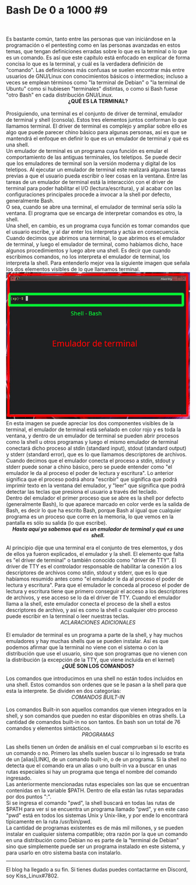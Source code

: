 # Bash De 0 a 1000 #9
<br>
<br>
Es bastante común, tanto entre las personas que van iniciándose en la programación o el pentesting como en las personas avanzadas en estos temas, que tengan definiciones erradas sobre lo que es la terminal o lo que es un comando. Es así que este capítulo está enfocado en explicar de forma concisa lo que es la terminal, y cuál es la verdadera definición de "comando". Las definiciones más confusas se suelen encontrar más entre usuarios de GNU/Linux con conocimientos básicos o intermedios; incluso a veces se emplean términos como "la terminal de Debian" o "la terminal de Ubuntu" como si hubiesen "terminales" distintas, o como si Bash fuese "otro Bash" en cada distribución GNU/Linux.
<br>
<center><b>¿QUÉ ES LA TERMINAL?</b></center>
<br>
Prosiguiendo, una terminal es el conjunto de driver de terminal, emulador de terminal y shell (consola). Estos tres elementos juntos conforman lo que llamamos terminal. El driver de terminal es complejo y ampliar sobre ello es algo que puede parecer chino básico para algunas personas, así es que se mantendrá el enfoque en definir lo que es un emulador de terminal y qué es una shell.
<br>
Un emulador de terminal es un programa cuya función es emular el comportamiento de las antiguas terminales, los teletipos. Se puede decir que los emuladores de terminal son la versión moderna y digital de los teletipos. Al ejecutar un emulador de terminal este realizará algunas tareas previas a que el usuario pueda escribir o leer cosas en la ventana. Entre las tareas de un emulador de terminal está la interacción con el driver de terminal para poder habilitar el I/O (lectura/escritura), y al acabar con las configuraciones principales procede a invocar a la shell por defecto, generalmente Bash.
<br>
O sea, cuando se abre una terminal, el emulador de terminal sería sólo la ventana. El programa que se encarga de interpretar comandos es otro, la shell.
<br>
Una shell, en cambio, es un programa cuya función es tomar comandos que el usuario escribe, y al dar enter los interpreta y actúa en consecuencia.
<br>
Cuando decimos que abrimos una terminal, lo que abrimos es el emulador de terminal, y luego el emulador de terminal, como habíamos dicho, hace algunos procedimientos y luego abre una shell. Es decir que cuando escribimos comandos, no los interpreta el emulador de terminal, los interpreta la shell. Para entenderlo mejor vea la siguiente imagen que señala los dos elementos visibles de lo que llamamos terminal.
<br>
<img src="media/m1.jpg" alt="">
<br>
En esta imagen se puede apreciar los dos componentes visibles de la terminal, el emulador de terminal está señalado en color rojo y es toda la ventana, y dentro de un emulador de terminal se pueden abrir procesos como la shell u otros programas y luego el mismo emulador de terminal conectará dicho proceso al stdin (standard input), stdout (standard output) y stderr (standard error), que es lo que llamamos descriptores de archivos. Cuando decimos que el emulador conecta el proceso a stdin, stdout y stderr puede sonar a chino básico, pero se puede entender como "el emulador le da al proceso el poder de lectura y escritura". Lo anterior significa que el proceso podrá ahora "escribir" que significa que podrá imprimir texto en la ventana del emulador, y "leer" que significa que podrá detectar las teclas que presiona el usuario a través del teclado.
<br>
Dentro del emulador el primer proceso que se abre es la shell por defecto (generalmente Bash), lo que aparece marcado en color verde es la salida de Bash, es decir lo que ha escrito Bash, porque Bash al igual que cualquier programa es un proceso que corre en la memoria, lo que vemos en la pantalla es sólo su salida (lo que escribe).
<br>
<center>
	<i><b>Hasta aquí ya sabemos qué es un emulador de terminal y qué es una shell.</b></i>
</center>
<br>
Al principio dije que una terminal era el conjunto de tres elementos, y dos de ellos ya fueron explicados, el emulador y la shell. El elemento que falta es "el driver de terminal" o también conocido como "driver de TTY". El driver de TTY es el controlador responsable de habilitar la conexión a los descriptores de archivos como stdin, stdout y stderr, que es lo que habíamos resumido antes como "el emulador le da al proceso el poder de lectura y escritura". Para que el emulador le conceda al proceso el poder de lectura y escritura tiene que primero conseguir el acceso a los descriptores de archivos, y ese acceso se lo da el driver de TTY. Cuando el emulador llama a la shell, este emulador conecta el proceso de la shell a estos descriptores de archivo, y así es como la shell o cualquier otro proceso puede escribir en la terminal o leer nuestras teclas.
<br>
<center><i>ACLARACIONES ADICIONALES</i></center>
<br>
El emulador de terminal es un programa a parte de la shell, y hay muchos emuladores y hay muchas shells que se pueden instalar.
Así es que podemos afirmar que la terminal no viene con el sistema o con la distribución que use el usuario, sino que son programas que no vienen con la distribución (a excepción de la TTY, que viene incluida en el kernel)
<br>
<center><b>¿QUÉ SON LOS COMANDOS?</b></center>
<br>
Los comandos que introducimos en una shell no están todos incluidos en una shell. Estos comandos son ordenes que se le pasan a la shell para que esta la interprete. Se dividen en dos categorías:
<br>
<center><i>COMANDOS BUILT-IN</i></center>
<br>
Los comandos Built-in son aquellos comandos que vienen integrados en la shell, y son comandos que pueden no estar disponibles en otras shells. La cantidad de comandos built-in no son tantos. En bash son un total de 76 comandos y elementos sintácticos.
<br>
<center><i>PROGRAMAS</i></center>
<br>
Las shells tienen un órden de análisis en el cual comprueban si lo escrito es un comando o no. Primero las shells suelen buscar si lo ingresado se trata de un [alias|LINK], de un comando built-in, o de un programa. Si la shell no detecta que el comando era un alias o uno built-in va a buscar en unas rutas especiales si hay un programa que tenga el nombre del comando ingresado.
<br>
Las anteriormente mencionadas rutas especiales son las que se encuentran contenidas en la variable $PATH. Dentro de ella están las rutas separadas por dos puntos ":".
<br>
Si se ingresa el comando "pwd", la shell buscará en todas las rutas de $PATH para ver si se encuentra un programa llamado "pwd", y en este caso "pwd" está en todos los sistemas Unix y Unix-like, y por ende lo encontrará típicamente en la ruta /usr/bin/pwd.
<br>
La cantidad de programas existentes es de más mil millones, y se pueden instalar en cualquier sistema compatible; otra razón por la que un comando en una distribución como Debian no es parte de la "terminal de Debian" sino que simplemente puede ser un programa instalado en este sistema, y para usarlo en otro sistema basta con instalarlo.
<br>
<hr>
El blog ha llegado a su fin. Si tienes dudas puedes contactarme en Discord, soy Kiss_Linux#7802.
